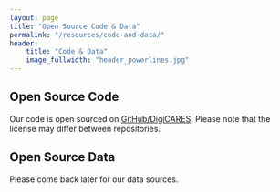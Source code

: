 ```yaml
---
layout: page
title: "Open Source Code & Data"
permalink: "/resources/code-and-data/"
header:
    title: "Code & Data"
    image_fullwidth: "header_powerlines.jpg"
---
```


## Open Source Code

Our code is open sourced on
<a href="https://github.com/DigiCARES" target="_blank">GitHub/DigiCARES</a>.
Please note that the license may differ between repositories.

## Open Source Data

Please come back later for our data sources.


